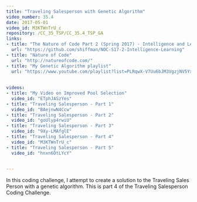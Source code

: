 ```yaml
---
title: "Traveling Salesperson with Genetic Algorithm"
video_number: 35.4
date: 2017-05-01
video_id: M3KTWnTrU_c
repository: /CC_35_TSP/CC_35.4_TSP_GA
links:
- title: "The Nature of Code Part 2 (Spring 2017) - Intelligence and Learning"  
  url: "https://github.com/shiffman/NOC-S17-2-Intelligence-Learning"
- title: "Nature of Code"  
  url: "http://natureofcode.com/"
- title: "My Genetic Algorithm playlist"  
  url: "https://www.youtube.com/playlist?list=PLRqwX-V7Uu6bJM3VgzjNV5YxVxUwzALHV"
  
  
videos:
- title: "My Video on Improved Pool Selection"
  video_id: "ETphJASzYes"  
- title: "Traveling Salesperson - Part 1"
  video_id: "BAejnwN4Ccw"  
- title: "Traveling Salesperson - Part 2"
  video_id: "goUlyp4rwiU"
- title: "Traveling Salesperson - Part 3"
  video_id: "9Xy-LMAfglE"
- title: "Traveling Salesperson - Part 4"
  video_id: "M3KTWnTrU_c"
- title: "Traveling Salesperson - Part 5"
  video_id: "hnxn6DtLYcY"

  
---
```


In this coding challenge, I attempt to create a solution to the Traveling Sales Person with a genetic algorithm. This is part 4 of the Traveling Salesperson Coding Challenge.

